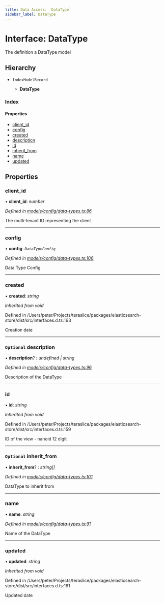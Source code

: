 ```yaml
---
title: Data Access: `DataType`
sidebar_label: DataType
---
```


# Interface: DataType

The definition a DataType model

## Hierarchy

* `IndexModelRecord`

  * **DataType**

### Index

#### Properties

* [client_id](datatype.md#client_id)
* [config](datatype.md#config)
* [created](datatype.md#created)
* [description](datatype.md#optional-description)
* [id](datatype.md#id)
* [inherit_from](datatype.md#optional-inherit_from)
* [name](datatype.md#name)
* [updated](datatype.md#updated)

## Properties

###  client_id

• **client_id**: *number*

*Defined in [models/config/data-types.ts:86](https://github.com/terascope/teraslice/blob/a3992c27/packages/data-access/src/models/config/data-types.ts#L86)*

The mutli-tenant ID representing the client

___

###  config

• **config**: *`DataTypeConfig`*

*Defined in [models/config/data-types.ts:106](https://github.com/terascope/teraslice/blob/a3992c27/packages/data-access/src/models/config/data-types.ts#L106)*

Data Type Config

___

###  created

• **created**: *string*

*Inherited from void*

Defined in /Users/peter/Projects/teraslice/packages/elasticsearch-store/dist/src/interfaces.d.ts:163

Creation date

___

### `Optional` description

• **description**? : *undefined | string*

*Defined in [models/config/data-types.ts:96](https://github.com/terascope/teraslice/blob/a3992c27/packages/data-access/src/models/config/data-types.ts#L96)*

Description of the DataType

___

###  id

• **id**: *string*

*Inherited from void*

Defined in /Users/peter/Projects/teraslice/packages/elasticsearch-store/dist/src/interfaces.d.ts:159

ID of the view - nanoid 12 digit

___

### `Optional` inherit_from

• **inherit_from**? : *string[]*

*Defined in [models/config/data-types.ts:101](https://github.com/terascope/teraslice/blob/a3992c27/packages/data-access/src/models/config/data-types.ts#L101)*

DataType to inherit from

___

###  name

• **name**: *string*

*Defined in [models/config/data-types.ts:91](https://github.com/terascope/teraslice/blob/a3992c27/packages/data-access/src/models/config/data-types.ts#L91)*

Name of the DataType

___

###  updated

• **updated**: *string*

*Inherited from void*

Defined in /Users/peter/Projects/teraslice/packages/elasticsearch-store/dist/src/interfaces.d.ts:161

Updated date
